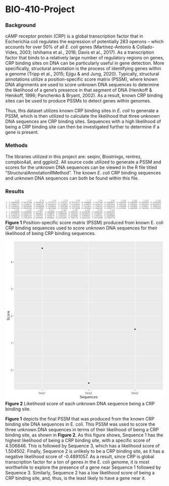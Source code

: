 # BIO-410-Project

### Background
cAMP receptor protein (CRP) is a global transcription factor that in Escherichia coli  regulates the expression of potentially 283 operons – which accounts for over 50% of all *E*. *coli* genes (Martı́nez-Antonio & Collado-Vides, 2003; Ishihama et al., 2016; Davis et al., 2017).  As a transcription factor that binds to a relatively large number of regulatory regions on genes, CRP binding sites on DNA can be particularly useful in gene detection. More specifically, structural annotation is the process of identifying genes within a genome (Tripp et al., 2015; Ejigu & and Jung, 2020). Typically, structural annotations utilize a position-specific score matrix (PSSM), where known DNA alignments are used to score unknown DNA sequences to determine the likelihood of a gene’s presence in that segment of DNA (Henikoff & Henikoff, 1996; Panchenko & Bryant, 2002). As a result, known CRP binding sites can be used to produce PSSMs to detect genes within genomes. 

Thus, this dataset utilizes known CRP binding sites in *E*. *coli* to generate a PSSM, which is then utilized to calculate the likelihood that three unknown DNA sequences are CRP binding sites. Sequences with a high likelihood of being a CRP binding site can then be investigated further to determine if a gene is present. 

### Methods
The libraries utilized in this project are: seqinr, Biostrings, rentrez, compbio4all, and ggplot2. All source code utilized to generate a PSSM and scores for the unknown DNA sequences can be viewed in the R file titled “StructuralAnnotationRMethod”. The known *E*. *coli* CRP binding sequences and unknown DNA sequences can both be found within this file. 

### Results
![](StructuralAnnotationPSSM.png)
**Figure 1** Position-specific score matrix (PSSM) produced from known E. coli CRP binding sequences used to score unknown DNA sequences for their likelihood of being CRP binding sequences. 

![](StructuralAnnotationLikelihoodScores.png)
**Figure 2** Likelihood score of each unknown DNA sequence being a CRP binding site. 

**Figure 1** depicts the final PSSM that was produced from the known CRP binding site DNA sequences in E. coli. This PSSM was used to score the three unknown DNA sequences in terms of their likelihood of being a CRP binding site, as shown in **Figure 2**. As this figure shows, Sequence 1 has the highest likelihood of being a CRP binding site, with a specific score of 4.506846. This is followed by Sequence 3, which has a likelihood score of 1.504502. Finally, Sequence 2 is unlikely to be a CRP binding site, as it has a negative likelihood score of -0.4891057. As a result, since CRP is global transcription factor for a ton of genes in the E. coli genome, it is most worthwhile to explore the presence of a gene near Sequence 1 followed by Sequence 3. Similarly, Sequence 2 has a low likelihood score of being a CRP binding site, and, thus, is the least likely to have a gene near it. 

